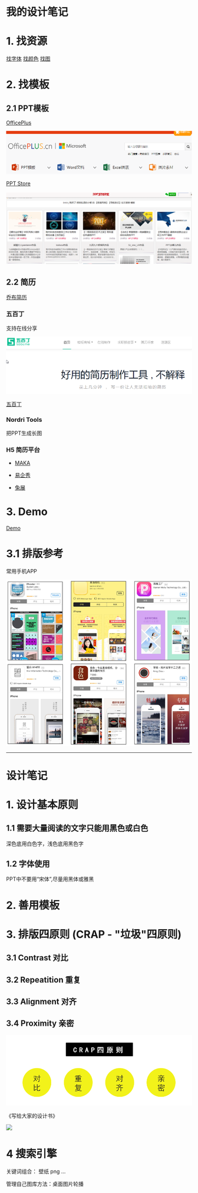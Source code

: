 # 我的设计笔记

# 1. 找资源

[找字体](https://github.com/tianhuaban527/DesignNote/blob/master/FindFont.md)
[找颜色](https://github.com/tianhuaban527/DesignNote/blob/master/FindColor.md)
[找图](https://github.com/tianhuaban527/DesignNote/blob/master/FindPic.md)

# 2. 找模板

## 2.1 PPT模板

[OfficePlus](http://www.officeplus.cn/)

![](https://raw.githubusercontent.com/tianhuaban527/DesignNote/master/PIC/officeplus.png)

[PPT Store](http://www.pptstore.net/)

![](https://raw.githubusercontent.com/tianhuaban527/DesignNote/master/PIC/pptstore.png)

## 2.2 简历

[乔布简历](cv.qiaobutang.com)

### 五百丁

支持在线分享

![](https://raw.githubusercontent.com/tianhuaban527/DesignNote/master/PIC/500d.png)

[五百丁](http://www.500d.me)

### Nordri Tools

把PPT生成长图

### H5 简历平台

- [MAKA](http://www.maka.im)

- [易企秀](http://www.eqxiu.com)

- [兔展](http://www.rabbitpre.com)

# 3. Demo

[Demo](https://github.com/tianhuaban527/DesignNote/blob/master/Demo.md)

# 3.1 排版参考

常用手机APP

![](https://raw.githubusercontent.com/tianhuaban527/DesignNote/master/PIC/apps.png)

----

# 设计笔记

# 1. 设计基本原则

## 1.1 需要大量阅读的文字只能用黑色或白色

深色底用白色字，浅色底用黑色字

## 1.2 字体使用

PPT中不要用“宋体”,尽量用黑体或雅黑

# 2. 善用模板

# 3. 排版四原则 (CRAP - "垃圾"四原则)

## 3.1 Contrast 对比

## 3.2 Repeatition 重复

## 3.3 Alignment 对齐

## 3.4 Proximity 亲密

![](https://raw.githubusercontent.com/tianhuaban527/DesignNote/master/PIC/crap.png)

《写给大家的设计书》

![](http://h.hiphotos.baidu.com/baike/w%3D268%3Bg%3D0/sign=4dd7075205d79123e0e09372950f3ebf/83025aafa40f4bfb7cbac90e0a4f78f0f7361805.jpg)

# 4 搜索引擎

关键词组合： 壁纸 png ...

管理自己图库方法：桌面图片轮播
